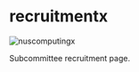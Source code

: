 # recruitmentx
![nuscomputingx](https://img.shields.io/badge/nuscomputing-x-blue.svg)

Subcommittee recruitment page.
